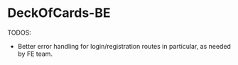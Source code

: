 # DeckOfCards-BE

TODOS:

-   Better error handling for login/registration routes in particular, as needed by FE team.
